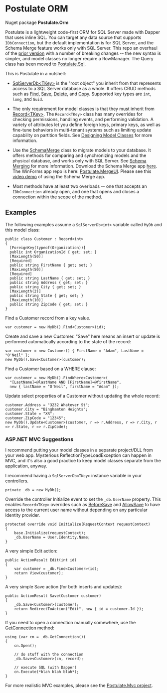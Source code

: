 # Postulate ORM

Nuget package **Postulate.Orm**

Postulate is a lightweight code-first ORM for SQL Server made with Dapper that uses inline SQL. You can target any data source that supports `IDbConnection`, but the default implementation is for SQL Server, and the Schema Merge feature works only with SQL Server. This repo an overhaul of the [prior version](https://github.com/adamosoftware/Postulate08) with a number of breaking changes -- the new syntax is simpler, and model classes no longer require a RowManager. The Query class has been moved to [Postulate.Sql](https://github.com/adamosoftware/Postulate.Sql).

This is Postulate in a nutshell:

- [SqlServerDb&lt;TKey&gt;](https://github.com/adamosoftware/PostulateORM/blob/master/PostulateV1/SqlServerDb.cs) is the "root object" you inherit from that represents access to a SQL Server database as a whole. It offers CRUD methods such as [Find](https://github.com/adamosoftware/Postulate.Orm/blob/master/PostulateV1/Abstract/SqlDb.cs#L118), [Save](https://github.com/adamosoftware/Postulate.Orm/blob/master/PostulateV1/Abstract/SqlDb_Save.cs#L16), [Delete](https://github.com/adamosoftware/Postulate.Orm/blob/master/PostulateV1/Abstract/SqlDb.cs#L130), and [Copy](https://github.com/adamosoftware/Postulate.Orm/blob/master/PostulateV1/Abstract/SqlDb_Copy.cs#L14). Supported key types are `int`, `long`, and `Guid`.

- The only requirement for model classes is that they must inherit from [Record&lt;TKey&gt;](https://github.com/adamosoftware/PostulateORM/blob/master/PostulateV1/Abstract/Record.cs). The `Record<TKey>` class has many overrides for checking permissions, handling events, and performing validation. A variety of attributes let you define foreign keys, primary keys, as well as fine-tune behaviors in multi-tenant systems such as limiting update capability on partition fields. See [Designing Model Classes](https://github.com/adamosoftware/Postulate.Orm/wiki/Designing-Model-Classes) for more information.

- Use the [SchemaMerge](https://github.com/adamosoftware/PostulateORM/blob/master/PostulateV1/Merge/SchemaMerge.cs) class to migrate models to your database. It offers methods for comparing and synchronizing models and the physical database, and works only with SQL Server. See [Schema Merging](https://github.com/adamosoftware/Postulate.Orm/wiki/Schema-Merge) for more information. Download the Schema Merge app [here](https://github.com/adamosoftware/Postulate.Orm/releases/tag/v0.9.135). The WinForms app repo is here: [Postulate.MergeUI](https://github.com/adamosoftware/Postulate.MergeUI). Please see this [video demo](https://vimeo.com/219400011) of using the Schema Merge app.

- Most methods have at least two overloads -- one that accepts an `IDbConnection` already open, and one that opens and closes a connection within the scope of the method.

## Examples

The following examples assume a `SqlServerDb<int>` variable called `MyDb` and this model class:

    public class Customer : Record<int>
    {
      [ForeignKey(typeof(Organization))]
      public int OrganizationId { get; set; }
      [MaxLength(50)]
      [Required]
      public string FirstName { get; set; }
      [MaxLength(50)]
      [Required]
      public string LastName { get; set; }
      public string Address { get; set; }
      public string City { get; set; }
      [MaxLength(2)]
      public string State { get; set; }
      [MaxLength(10)]
      public string ZipCode { get; set; }
    }

Find a Customer record from a key value.

    var customer = new MyDb().Find<Customer>(id);
    
Create and save a new Customer. "Save" here means an insert or update is performed automatically according to the state of the record:

    var customer = new Customer() { FirstName = "Adam", LastName = "O'Neil" };
    new MyDb().Save<Customer>(customer);

Find a Customer based on a WHERE clause:

    var customer = new MyDb().FindWhere<Customer>(
      "[LastName]=@lastName AND [FirstName]=@firstName", 
      new { lastName = "O'Neil", firstName = "Adam" });
      
Update select properties of a Customer without updating the whole record:

    customer.Address = "3232 Whatever St";
    customer.City = "Binghamton Heights";
    customer.State = "XR";
    customer.ZipCode = "12345";
    new MyDb().Update<Customer>(customer, r => r.Address, r => r.City, r => r.State, r => r.ZipCode);

### ASP.NET MVC Suggestions

I recommend putting your model classes in a separate project/DLL from your web app. Mysterious ReflectionTypeLoadException can happen in MVC, and it's also a good practice to keep model classes separate from the application, anyway.

I recommend having a `SqlServerDb<TKey>` instance variable in your controllers.

    private _db = new MyDb();
    
Override the controller Initialize event to set the `_db.UserName` property. This enables `Record<TKey>` overrides such as [BeforeSave](https://github.com/adamosoftware/Postulate.Orm/blob/master/PostulateV1/Abstract/Record.cs#L116) and [AllowSave](https://github.com/adamosoftware/Postulate.Orm/blob/master/PostulateV1/Abstract/Record.cs#L107) to have access to the current user name without depending on any particular Identity provider.

    protected override void Initialize(RequestContext requestContext)
    {            
        base.Initialize(requestContext);
        _db.UserName = User.Identity.Name;
    }

A very simple Edit action:

    public ActionResult Edit(int id)
    {
        var customer = _db.Find<Customer>(id);
        return View(customer);
    }

A very simple Save action (for both inserts and updates):

    public ActionResult Save(Customer customer)
    {
        _db.Save<Customer>(customer);
        return RedirectToAction("Edit", new { id = customer.Id });
    }
    
If you need to open a connection manually somewhere, use the [GetConnection](https://github.com/adamosoftware/Postulate.Orm/blob/master/PostulateV1/SqlServerDb.cs#L39) method:

    using (var cn = _db.GetConnection())
    {
        cn.Open();
        
        // do stuff with the connection
        _db.Save<Customer>(cn, record);
        
        // execute SQL (with Dapper)
        cn.Execute(*blah blah blah*);
    }
 
 For more realistic MVC examples, please see the [Postulate.Mvc project](https://github.com/adamosoftware/Postulate.Mvc).
